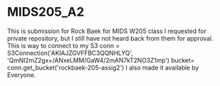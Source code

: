 # MIDS205_A2
This is submission for Rock Baek for MIDS W205 class
I requested for private repository, but I still have not heard back from them for approval. 
This is way to connect to my S3
conn = S3Connection('AKIAJZGVFFBC3QQNHLYQ', 'QmNI2mZ2gx+/ANxeLMM/GaW4/2mAN7kT2NO3Z1mp')
bucket= conn.get_bucket('rockbaek-205-assig2')
I also made it available by Everyone. 
